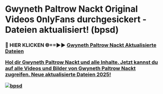 # Gwyneth Paltrow Nackt Original Videos 0nlyFans durchgesickert - Dateien aktualisiert! (bpsd)

<h3>🔴 HIER KLICKEN 🌐==►► <a href="https://tinyurl.com/h6vf6nb8" rel="nofollow">Gwyneth Paltrow Nackt Aktualisierte Dateien

Hol dir Gwyneth Paltrow Nackt und alle Inhalte. Jetzt kannst du auf alle Videos und Bilder von Gwyneth Paltrow Nackt zugreifen. Neue aktualisierte Dateien 2025!

[![bpsd](https://i.imgur.com/sD4kR3V.gif)](https://tinyurl.com/h6vf6nb8)
